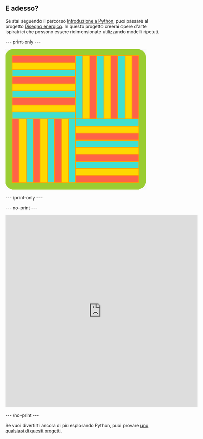 ## E adesso?

Se stai seguendo il percorso [Introduzione a Python](https://projects.raspberrypi.org/en/pathways/python-intro), puoi passare al progetto [Disegno energico](https://projects.raspberrypi.org/en/projects/powerful-patterns). In questo progetto creerai opere d'arte ispiratrici che possono essere ridimensionate utilizzando modelli ripetuti.

--- print-only ---

![Uno degli esempi del progetto Disegno energico che utilizza forme geometriche ruotate.](images/kek-project.png)

--- /print-only ---

--- no-print ---

<iframe src="https://editor.raspberrypi.org/en/embed/viewer/repeated-patterns-example" width="600" height="600" frameborder="0" marginwidth="0" marginheight="0" allowfullscreen>
</iframe>

--- /no-print ---

Se vuoi divertirti ancora di più esplorando Python, puoi provare [uno qualsiasi di questi progetti](https://projects.raspberrypi.org/en/projects?software%5B%5D=python).

